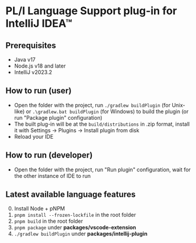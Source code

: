 # PL/I Language Support plug-in for IntelliJ IDEA™

## Prerequisites

- Java v17
- Node.js v18 and later
- IntelliJ v2023.2

## How to run (user)

- Open the folder with the project, run `./gradlew buildPlugin` (for Unix-like) or `.\gradlew.bat buildPlugin` (for Windows) to build the plugin (or run "Package plugin" configuration)
- The built plug-in will be at the `build/distributions` in .zip format, install it with Settings -> Plugins -> Install plugin from disk
- Reload your IDE

## How to run (developer)

- Open the folder with the project, run "Run plugin" configuration, wait for the other instance of IDE to run

## Latest available language features

0. Install Node + pNPM
1. `pnpm install --frozen-lockfile` in the root folder
2. `pnpm build` in the root folder
3. `pnpm package` under **packages/vscode-extension**
4. `./gradlew buildPlugin` under **packages/intellij-plugin**
